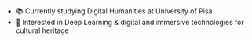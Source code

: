 - 📚 Currently studying Digital Humanities at University of Pisa
- 👀 Interested in Deep Learning & digital and immersive technologies for cultural heritage <br/>


<!---
matildecmp/matildecmp is a ✨ special ✨ repository because its `README.md` (this file) appears on your GitHub profile.
You can click the Preview link to take a look at your changes.
--->
